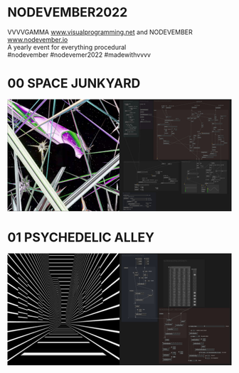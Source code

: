 # NODEVEMBER2022
VVVVGAMMA www.visualprogramming.net and NODEVEMBER www.nodevember.io  
A yearly event for everything procedural  
#nodevember #nodevemer2022 #madewithvvvv

# 00 SPACE JUNKYARD
![](/pictures/00_SpaceJunkyard.jpg)
# 01 PSYCHEDELIC ALLEY
![](/pictures/01_PsychedelicAlley.jpg)

